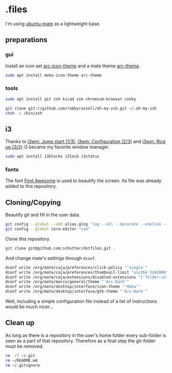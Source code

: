 # .files

I'm using [ubuntu-mate](https://ubuntu-mate.org/download/) as a lightweight base.

## preparations

### gui

Install an icon set [arc-icon-theme](https://github.com/horst3180/arc-icon-theme)
and a mate theme [arc-theme](https://github.com/horst3180/Arc-theme).

```Bash
sudo apt install moka-icon-theme arc-theme
```

### tools

```Bash
sudo apt install git zsh kicad vim chromium-browser conky
```

```Bash
git clone git://github.com/robbyrussell/oh-my-zsh.git ~/.oh-my-zsh
chsh -s /bin/zsh
```

## i3

Thanks to
[i3wm: Jump start (1/3)](https://www.youtube.com/watch?v=j1I63wGcvU4),
[i3wm: Configuration (2/3)](https://www.youtube.com/watch?v=8-S0cWnLBKg) and
[i3wm: Rice up (3/3)](https://www.youtube.com/watch?v=ARKIwOlazKI)
i3 became my favorite window manager.

```Bash
sudo apt install i3blocks i3lock i3status
```

### fonts

The font [Font Awesome](https://github.com/FortAwesome/Font-Awesome) is used to beautify the screen.
Its file was already added to this repository.

## Cloning/Copying

Beautify git and fill in the user data.

```Bash
git config --global --add alias.glog 'log --all --decorate --oneline --graph'
git config --global core.editor "vim"
```

Clone this repository.

```Bash
git clone git@github.com:schotter/dotfiles.git .
```

And change mate's settings through `dconf`.

```Bash
dconf write /org/mate/caja/preferences/click-policy "'single'"
dconf write /org/mate/caja/preferences/thumbnail-limit "uint64 5242880"
dconf write /org/mate/caja/extensions/disabled-extensions "['folder-color', 'libcaja-wallpaper', 'libcaja-sendto']"
dconf write /org/mate/marco/general/theme "'Arc-Dark'"
dconf write /org/mate/desktop/interface/icon-theme "'Moka'"
dconf write /org/mate/desktop/interface/gtk-theme "'Arc-Dark'"
```

Well, including a simple configuration file instead of a list of instructions would be much nicer...

## Clean up

As long as there is a repository in the user's home folder every sub-folder is seen as  a part of that repository.
Therefore as a final step the git-folder must be removed.

```Bash
rm -rf ~/.git
rm ~/README.md
rm ~/.gitignore
```
